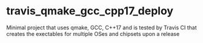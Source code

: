 # travis_qmake_gcc_cpp17_deploy
Minimal project that uses qmake, GCC, C++17 and is tested by Travis CI that creates the exectables for multiple OSes and chipsets upon a release

